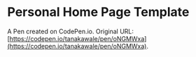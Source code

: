 # Personal Home Page  Template

A Pen created on CodePen.io. Original URL: [https://codepen.io/tanakawale/pen/oNGMWxa](https://codepen.io/tanakawale/pen/oNGMWxa).

